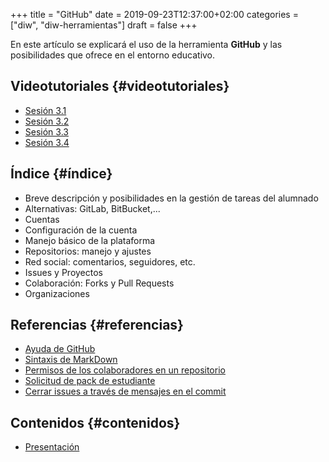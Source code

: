 +++
title = "GitHub"
date = 2019-09-23T12:37:00+02:00
categories = ["diw", "diw-herramientas"]
draft = false
+++

En este artículo se explicará el uso de la herramienta **GitHub** y las posibilidades que ofrece en el entorno educativo.

<!--more-->


## Videotutoriales {#videotutoriales}

-   [Sesión 3.1](https://youtu.be/SJf4iTkMNPo)
-   [Sesión 3.2](https://youtu.be/GMH6hN8FKSU)
-   [Sesión 3.3](https://youtu.be/5EJjRqtpqOM)
-   [Sesión 3.4](https://youtu.be/A5PKw10PmNU)


## Índice {#índice}

-   Breve descripción y posibilidades en la gestión de tareas del alumnado
-   Alternativas: GitLab, BitBucket,...
-   Cuentas
-   Configuración de la cuenta
-   Manejo básico de la plataforma
-   Repositorios: manejo y ajustes
-   Red social: comentarios, seguidores, etc.
-   Issues y Proyectos
-   Colaboración: Forks y Pull Requests
-   Organizaciones


## Referencias {#referencias}

-   [Ayuda de GitHub](https://help.github.com/)
-   [Sintaxis de MarkDown](https://help.github.com/articles/basic-writing-and-formatting-syntax/)
-   [Permisos de los colaboradores en un repositorio](https://help.github.com/articles/permission-levels-for-a-user-account-repository/#collaborator-access-on-a-repository-owned-by-a-user-account)
-   [Solicitud de pack de estudiante](https://education.github.com/pack)
-   [Cerrar issues a través de mensajes en el commit](https://help.github.com/articles/closing-issues-using-keywords/)


## Contenidos {#contenidos}

-   [Presentación](https://pedroprieto.github.io/curso-github/presentaciones/sesion-3-presentacion.html)
